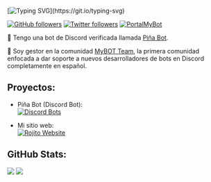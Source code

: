 [![Typing SVG](https://readme-typing-svg.herokuapp.com?color=F04747&size=25&width=450&lines=%C2%A1Hola%2C+soy+Rojito!;%C2%A1Qu%C3%A9+tal!;Me+gusta+el+backend+(%3A;Y+estoy+aprendiendo+frontend+B))](https://git.io/typing-svg)

[![GitHub followers](https://img.shields.io/github/followers/MrRojito-Dev?label=Follow&style=social)](https://github.com/MrRojito-Dev)
[![Twitter followers](https://img.shields.io/twitter/follow/MrRojito_?label=Follow&style=social)](https://twitter.com/MrRojito_)
[![PortalMyBot](https://img.shields.io/badge/Follow-MyBOT%20Team-blue?style=social)](https://mybo.me/rojito)

🍍 Tengo una bot de Discord verificada llamada [Piña Bot](https://top.gg/bot/744386070552117278).

💼 Soy gestor en la comunidad [MyBOT Team](https://discord.gg/g6ssSmK), la primera comunidad enfocada a dar soporte a nuevos desarrolladores de bots en Discord completamente en español.

## Proyectos:
* Piña Bot (Discord Bot): <br>
[![Discord Bots](https://top.gg/api/widget/744386070552117278.svg)](https://top.gg/bot/744386070552117278)

* Mi sitio web: <br>
[![Rojito Website](https://i.imgur.com/1X3QBUt.png)](https://rojito.ml)

## GitHub Stats:
<img src="https://github-readme-stats.vercel.app/api?username=MrRojito-Dev&show_icons=true&theme=radical&count_private=true&include_all_commits=true">
<img src="https://github-readme-stats.vercel.app/api/top-langs/?username=MrRojito-Dev&theme=radical&layout=compact">
